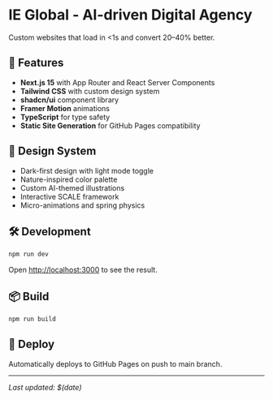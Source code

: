 # IE Global - AI-driven Digital Agency

Custom websites that load in <1s and convert 20–40% better.

## 🚀 Features

- **Next.js 15** with App Router and React Server Components
- **Tailwind CSS** with custom design system
- **shadcn/ui** component library
- **Framer Motion** animations
- **TypeScript** for type safety
- **Static Site Generation** for GitHub Pages compatibility

## 🎨 Design System

- Dark-first design with light mode toggle
- Nature-inspired color palette
- Custom AI-themed illustrations
- Interactive SCALE framework
- Micro-animations and spring physics

## 🛠️ Development

```bash
npm run dev
```

Open [http://localhost:3000](http://localhost:3000) to see the result.

## 📦 Build

```bash
npm run build
```

## 🚀 Deploy

Automatically deploys to GitHub Pages on push to main branch.

---

*Last updated: $(date)*
